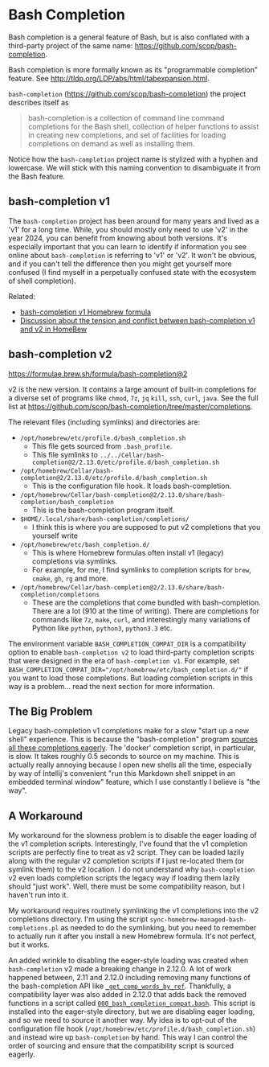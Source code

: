 # Bash Completion

Bash completion is a general feature of Bash, but is also conflated with a third-party project of the same name:
<https://github.com/scop/bash-completion>.

Bash completion is more formally known as its "programmable completion" feature. See 
<http://tldp.org/LDP/abs/html/tabexpansion.html>.

`bash-completion` (<https://github.com/scop/bash-completion>) the project describes itself as

> bash-completion is a collection of command line command completions for the Bash shell, collection of helper functions
> to assist in creating new completions, and set of facilities for loading completions on demand as well as installing 
> them.

Notice how the `bash-completion` project name is stylized with a hyphen and lowercase. We will stick with this naming
convention to disambiguate it from the Bash feature.


## bash-completion v1

The `bash-completion` project has been around for many years and lived as a 'v1' for a long time. While, you should
mostly only need to use 'v2' in the year 2024, you can benefit from knowing about both versions. It's especially important
that you can learn to identify if information you see online about `bash-completion` is referring to 'v1' or 'v2'. It
won't be obvious, and if you can't tell the difference then you might get yourself more confused (I find myself in a
perpetually confused state with the ecosystem of shell completion).

Related:

* [bash-completion v1 Homebrew formula](https://formulae.brew.sh/formula/bash-completion)
* [Discussion about the tension and conflict between bash-completion v1 and v2 in HomeBew](https://discourse.brew.sh/t/bash-completion-2-vs-brews-auto-installed-bash-completions/2391/2)


## bash-completion v2

<https://formulae.brew.sh/formula/bash-completion@2>

v2 is the new version. It contains a large amount of built-in completions for a diverse set of programs like `chmod`, 
`7z`, `jq` `kill`, `ssh`, `curl`, `java`. See the full list at <https://github.com/scop/bash-completion/tree/master/completions>.

The relevant files (including symlinks) and directories are: 

* `/opt/homebrew/etc/profile.d/bash_completion.sh`
  * This file gets sourced from `.bash_profile`.
  * This file symlinks to `../../Cellar/bash-completion@2/2.13.0/etc/profile.d/bash_completion.sh`
* `/opt/homebrew/Cellar/bash-completion@2/2.13.0/etc/profile.d/bash_completion.sh`
  * This is the configuration file hook. It loads bash-completion.
* `/opt/homebrew/Cellar/bash-completion@2/2.13.0/share/bash-completion/bash_completion`
  * This is the bash-completion program itself.
* `$HOME/.local/share/bash-completion/completions/`
  * I think this is where you are supposed to put v2 completions that you yourself write
* `/opt/homebrew/etc/bash_completion.d/`
  * This is where Homebrew formulas often install v1 (legacy) completions via symlinks.
  * For example, for me, I find symlinks to completion scripts for `brew`, `cmake`, `gh`, `rg` and more.  
* `/opt/homebrew/Cellar/bash-completion@2/2.13.0/share/bash-completion/completions`
  * These are the completions that come bundled with bash-completion. There are a lot (910 at the time of writing). There are completions
    for commands like `7z`, `make`, `curl`, and interestingly many variations of Python like `python`, `python3`, `python3.3` etc.

The environment variable `BASH_COMPLETION_COMPAT_DIR` is a compatibility option to enable `bash-completion v2` to load
third-party completion scripts that were designed in the era of `bash-completion v1`. For example, set `BASH_COMPLETION_COMPAT_DIR="/opt/homebrew/etc/bash_completion.d/"`
if you want to load those completions. But loading completion scripts in this way is a problem... read the next section
for more information.


## **The Big Problem**

Legacy bash-completion v1 completions make for a slow "start up a new shell" experience. This is because the "bash-completion"
program [sources all these completions eagerly](https://github.com/scop/bash-completion/blob/b1d163e99e17bcfbc79ee1b6151d8295307d8bc6/bash_completion#L2634).
The 'docker' completion script, in particular, is slow. It takes roughly 0.5 seconds to source on my machine. This is
actually really annoying because I open new shells all the time, especially by way of Intellij's convenient "run this
Markdown shell snippet in an embedded terminal window" feature, which I use constantly I believe is "the way".


## A Workaround

My workaround for the slowness problem is to disable the eager loading of the v1 completion scripts. Interestingly,
I've found that the v1 completion scripts are perfectly fine to treat as v2 script. They can be loaded lazily along with
the regular v2 completion scripts if I just re-located them (or symlink them) to the v2 location. I do not understand
why `bash-completion` v2 even loads completion scripts the legacy way if loading them lazily should "just work". Well,
there must be some compatibility reason, but I haven't run into it.

My workaround requires routinely symlinking the v1 completions into the v2 completions directory. I'm using the script
`sync-homebrew-managed-bash-completions.pl` as needed to do the symlinking, but you need to remember to actually run it
after you install a new Homebrew formula. It's not perfect, but it works.

An added wrinkle to disabling the eager-style loading was created when `bash-completion` v2 made a breaking change in
2.12.0. A lot of work happened between, 2.11 and 2.12.0 including removing many functions of the bash-completion API
like [`_get_comp_words_by_ref`](https://github.com/scop/bash-completion/commit/a9fb23207cbc66302a4500c0eec53fbd6c095377#diff-a4757074ff650000804fd3eaabe9b0a9e02e33040ca5b8afd4c0275fc5f3e136L532).
Thankfully, a compatibility layer was also added in 2.12.0 that adds back the removed functions in a script called [`000_bash_completion_compat.bash`](https://github.com/scop/bash-completion/blob/27a0ef80a2dbd84d8a0d2f90945cc66577149726/bash_completion.d/000_bash_completion_compat.bash).
This script is installed into the eager-style directory, but we are disabling eager loading, and so we need to source it
another way. My idea is to opt-out of the configuration file hook (`/opt/homebrew/etc/profile.d/bash_completion.sh`) and
instead wire up `bash-completion` by hand. This way I can control the order of sourcing and ensure that the compatibility
script is sourced eagerly.

